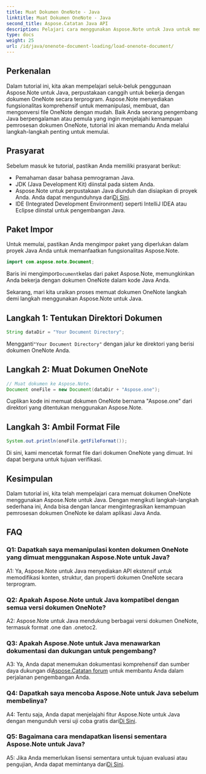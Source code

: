 ```yaml
---
title: Muat Dokumen OneNote - Java
linktitle: Muat Dokumen OneNote - Java
second_title: Aspose.Catatan Java API
description: Pelajari cara menggunakan Aspose.Note untuk Java untuk memuat dan memanipulasi dokumen OneNote dengan mudah. Tutorial komprehensif untuk pengembang Java.
type: docs
weight: 25
url: /id/java/onenote-document-loading/load-onenote-document/
---
```

## Perkenalan

Dalam tutorial ini, kita akan mempelajari seluk-beluk penggunaan Aspose.Note untuk Java, perpustakaan canggih untuk bekerja dengan dokumen OneNote secara terprogram. Aspose.Note menyediakan fungsionalitas komprehensif untuk memanipulasi, membuat, dan mengonversi file OneNote dengan mudah. Baik Anda seorang pengembang Java berpengalaman atau pemula yang ingin menjelajahi kemampuan pemrosesan dokumen OneNote, tutorial ini akan memandu Anda melalui langkah-langkah penting untuk memulai.

## Prasyarat

Sebelum masuk ke tutorial, pastikan Anda memiliki prasyarat berikut:

- Pemahaman dasar bahasa pemrograman Java.
- JDK (Java Development Kit) diinstal pada sistem Anda.
-  Aspose.Note untuk perpustakaan Java diunduh dan disiapkan di proyek Anda. Anda dapat mengunduhnya dari[Di Sini](https://releases.aspose.com/note/java/).
- IDE (Integrated Development Environment) seperti IntelliJ IDEA atau Eclipse diinstal untuk pengembangan Java.

## Paket Impor

Untuk memulai, pastikan Anda mengimpor paket yang diperlukan dalam proyek Java Anda untuk memanfaatkan fungsionalitas Aspose.Note.

```java
import com.aspose.note.Document;
```

 Baris ini mengimpor`Document`kelas dari paket Aspose.Note, memungkinkan Anda bekerja dengan dokumen OneNote dalam kode Java Anda.

Sekarang, mari kita uraikan proses memuat dokumen OneNote langkah demi langkah menggunakan Aspose.Note untuk Java.

## Langkah 1: Tentukan Direktori Dokumen

```java
String dataDir = "Your Document Directory";
```

 Mengganti`"Your Document Directory"` dengan jalur ke direktori yang berisi dokumen OneNote Anda.

## Langkah 2: Muat Dokumen OneNote

```java
// Muat dokumen ke Aspose.Note.
Document oneFile = new Document(dataDir + "Aspose.one");
```

Cuplikan kode ini memuat dokumen OneNote bernama "Aspose.one" dari direktori yang ditentukan menggunakan Aspose.Note.

## Langkah 3: Ambil Format File

```java
System.out.println(oneFile.getFileFormat());
```

Di sini, kami mencetak format file dari dokumen OneNote yang dimuat. Ini dapat berguna untuk tujuan verifikasi.

## Kesimpulan

Dalam tutorial ini, kita telah mempelajari cara memuat dokumen OneNote menggunakan Aspose.Note untuk Java. Dengan mengikuti langkah-langkah sederhana ini, Anda bisa dengan lancar mengintegrasikan kemampuan pemrosesan dokumen OneNote ke dalam aplikasi Java Anda.

## FAQ

### Q1: Dapatkah saya memanipulasi konten dokumen OneNote yang dimuat menggunakan Aspose.Note untuk Java?

A1: Ya, Aspose.Note untuk Java menyediakan API ekstensif untuk memodifikasi konten, struktur, dan properti dokumen OneNote secara terprogram.

### Q2: Apakah Aspose.Note untuk Java kompatibel dengan semua versi dokumen OneNote?

A2: Aspose.Note untuk Java mendukung berbagai versi dokumen OneNote, termasuk format .one dan .onetoc2.

### Q3: Apakah Aspose.Note untuk Java menawarkan dokumentasi dan dukungan untuk pengembang?

 A3: Ya, Anda dapat menemukan dokumentasi komprehensif dan sumber daya dukungan di[Aspose.Catatan forum](https://forum.aspose.com/c/note/28) untuk membantu Anda dalam perjalanan pengembangan Anda.

### Q4: Dapatkah saya mencoba Aspose.Note untuk Java sebelum membelinya?

 A4: Tentu saja, Anda dapat menjelajahi fitur Aspose.Note untuk Java dengan mengunduh versi uji coba gratis dari[Di Sini](https://releases.aspose.com/).

### Q5: Bagaimana cara mendapatkan lisensi sementara Aspose.Note untuk Java?

 A5: Jika Anda memerlukan lisensi sementara untuk tujuan evaluasi atau pengujian, Anda dapat memintanya dari[Di Sini](https://purchase.aspose.com/temporary-license/).

